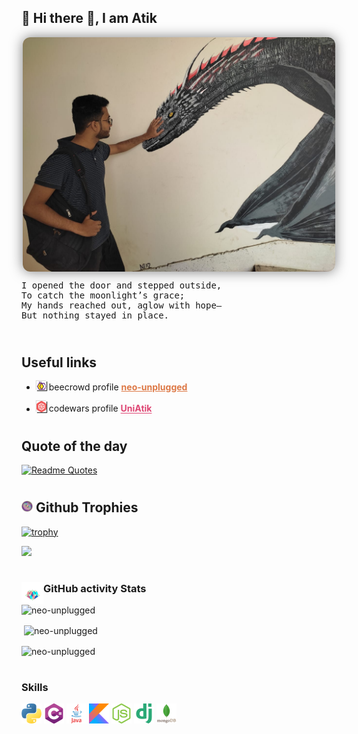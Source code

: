 <!-- Introducing myself -->

## 🐧 Hi there 👋, I am Atik

<div style="display:flex; align-items:center;">
<img src="./assets/dragon-guy.jpg" style="
width: 500px;
margin: auto;
position: relative;
border-radius: 12px;
overflow: hidden;
box-shadow: 0 0 20px rgba(0, 0, 0, 0.5);">
</div>

<pre>
I opened the door and stepped outside,
To catch the moonlight’s grace;
My hands reached out, aglow with hope—
But nothing stayed in place.
  </pre>

# <h2>Useful links</h2>
- <p><img style="width:16px;box-shadow: 1px 1px 1px #333, -1px -1px 1px #ddd;" src="./assets/beecrowd.png" alt="beecrowd" />
    beecrowd profile <a href="https://www.beecrowd.com.br/judge/en/profile/909465"
        style="font-weight:bold; color: #dd7845;">neo-unplugged</a></p>

- <p><img style="width:16px;box-shadow: 1px 1px 1px #333, -1px -1px 1px #ddd;" src="./assets/codewars.svg" alt="codewars" /> codewars profile <a
        href="https://www.codewars.com/users/UniAtik" style="font-weight:bold; color: #de4573;">UniAtik</a></p>

#
<h2> Quote of the day </h2>

[![Readme
Quotes](https://quotes-github-readme.vercel.app/api?type=horizontal&theme=dark)](https://github.com/piyushsuthar/github-readme-quotes)



#
<h2><img width="18px" src="./assets/klein-unscreen.gif"> Github Trophies </h2>

[![trophy](https://github-profile-trophy.vercel.app/?username=ryo-ma)](https://github.com/ryo-ma/github-profile-trophy)

<img src="https://komarev.com/ghpvc/?username=neo-unplugged&label=Profile%20views&color=0e75b6&style=flat%22" />



#
<img align="left" width="35px" src="./assets/Cubes.gif" />
<h3>GitHub activity Stats</h3>

<img src="https://github-readme-stats.vercel.app/api/top-langs?username=neo-unplugged&show_icons=true&locale=en&layout=compact&theme=tokyonight"
    alt="neo-unplugged" />

<p>&nbsp;<img align="center"
        src="https://github-readme-stats.vercel.app/api?username=neo-unplugged&show_icons=true&locale=en&theme=tokyonight"
        alt="neo-unplugged" /></p>

<p><img align="center" src="https://github-readme-streak-stats.herokuapp.com/?user=neo-unplugged&&theme=tokyonight"
        alt="neo-unplugged" /></p>


#
<h3>Skills</h3>
<p>
    <img src="./assets/stack/python.png" alt="python">
    <img src="./assets/stack/c-sharp.png" alt="c-sharp">
    <img src="./assets/stack/java.png" alt="python">
    <img src="./assets/stack/kotlin.png" alt="kotlin">
    <img src="./assets/stack/nodejs.png" alt="nodejs">
    <img src="./assets/stack/django.png" alt="django">
    <img src="./assets/stack/mongodb.png" alt="mongodb">
    <img src="./assets/stack/postgresql.png" alt="postgresql>

</p>